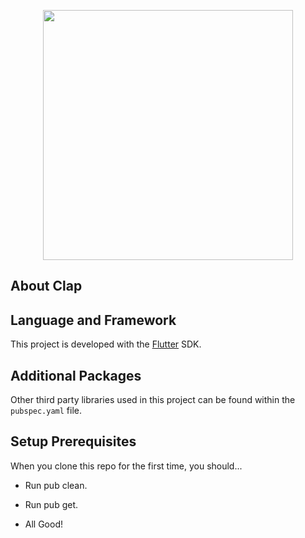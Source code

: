 <p align="center"><a href="https://myskoolportal.com.ng" target="_blank"><img src="http://myskoolportal.com.ng/assets/img/logo/logo.png" width="400"></a></p>

## About Clap

<!-- MySkool Portal is a multi-tenant School Information Management System (SIMS) designed for proper storage and documentation of school data. -->


## Language and Framework

This project is developed with the [Flutter](https://flutter.dev/) SDK.


## Additional Packages
Other third party libraries used in this project can be found within the `pubspec.yaml` file.


## Setup Prerequisites

When you clone this repo for the first time, you should...

- Run pub clean.
- Run pub get.

- All Good!
